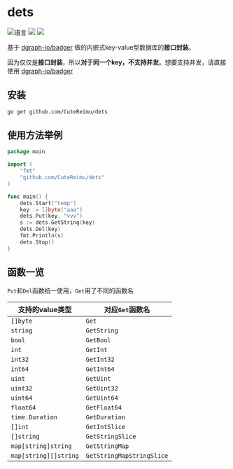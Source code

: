 # dets

![](https://img.shields.io/github/languages/top/CuteReimu/dets "语言")
[![](https://img.shields.io/github/workflow/status/CuteReimu/dets/Go)](https://github.com/CuteReimu/dets/actions/workflows/golangci-lint.yml "代码分析")
[![](https://img.shields.io/github/license/CuteReimu/dets)](https://github.com/CuteReimu/dets/blob/master/LICENSE "许可协议")

基于 [dgraph-io/badger](https://github.com/dgraph-io/badger) 做的内嵌式key-value型数据库的**接口封装**。

因为仅仅是**接口封装**，所以**对于同一个key，不支持并发**。想要支持并发，请直接使用 [dgraph-io/badger](https://github.com/dgraph-io/badger)

## 安装

```bash
go get github.com/CuteReimu/dets
```

## 使用方法举例

```go
package main

import (
    "fmt"
    "github.com/CuteReimu/dets"
)

func main() {
    dets.Start("temp")
    key := []byte("aaa")
    dets.Put(key, "vvv")
    s := dets.GetString(key)
    dets.Del(key)
    fmt.Println(s)
    dets.Stop()
}
```

## 函数一览

`Put`和`Del`函数统一使用，`Get`用了不同的函数名

| 支持的value类型            | 对应`Get`函数名                | 
|-----------------------|---------------------------|
| `[]byte`              | `Get`                     |
| `string`              | `GetString`               |
| `bool`                | `GetBool`                 |
| `int`                 | `GetInt`                  |
| `int32`               | `GetInt32`                |
| `int64`               | `GetInt64`                |
| `uint`                | `GetUint`                 |
| `uint32`              | `GetUint32`               |
| `uint64`              | `GetUint64`               |
| `float64`             | `GetFloat64`              |
| `time.Duration`       | `GetDuration`             |
| `[]int`               | `GetIntSlice`             |
| `[]string`            | `GetStringSlice`          |
| `map[string]string`   | `GetStringMap`            |
| `map[string][]string` | `GetStringMapStringSlice` |
